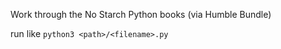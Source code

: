 Work through the No Starch Python books (via Humble Bundle)

run like ```python3 <path>/<filename>.py```

